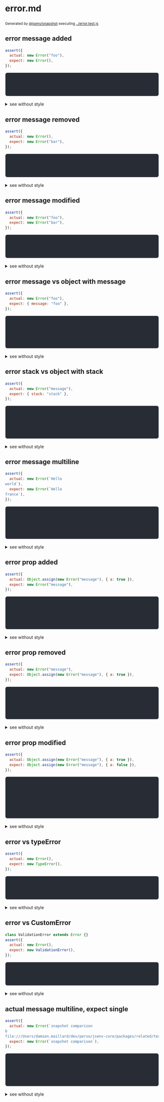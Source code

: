 # error.md

<sub>
  Generated by <a href="https://github.com/jsenv/core/tree/main/packages/independent/snapshot">@jsenv/snapshot</a> executing <a href="../error.test.js">../error.test.js</a>
</sub>

## error message added

```js
assert({
  actual: new Error("foo"),
  expect: new Error(),
});
```

![img](error/error_message_added_throw.svg)

<details>
  <summary>see without style</summary>

```console
AssertionError: actual and expect are different

actual: Error: foo
expect: Error
```

</details>


## error message removed

```js
assert({
  actual: new Error(),
  expect: new Error("bar"),
});
```

![img](error/error_message_removed_throw.svg)

<details>
  <summary>see without style</summary>

```console
AssertionError: actual and expect are different

actual: Error
expect: Error: bar
```

</details>


## error message modified

```js
assert({
  actual: new Error("foo"),
  expect: new Error("bar"),
});
```

![img](error/error_message_modified_throw.svg)

<details>
  <summary>see without style</summary>

```console
AssertionError: actual and expect are different

actual: Error: foo
expect: Error: bar
```

</details>


## error message vs object with message

```js
assert({
  actual: new Error("foo"),
  expect: { message: "foo" },
});
```

![img](error/error_message_vs_object_with_message_throw.svg)

<details>
  <summary>see without style</summary>

```console
AssertionError: actual and expect are different

actual: Error: foo
expect: {
  message: "foo",
}
```

</details>


## error stack vs object with stack

```js
assert({
  actual: new Error("message"),
  expect: { stack: "stack" },
});
```

![img](error/error_stack_vs_object_with_stack_throw.svg)

<details>
  <summary>see without style</summary>

```console
AssertionError: actual and expect are different

actual: Error: message
expect: {
  stack: "stack",
}
```

</details>


## error message multiline

```js
assert({
  actual: new Error(`Hello
world`),
  expect: new Error(`Hello
france`),
});
```

![img](error/error_message_multiline_throw.svg)

<details>
  <summary>see without style</summary>

```console
AssertionError: actual and expect are different

actual: Error: Hello
world
expect: Error: Hello
france
```

</details>


## error prop added

```js
assert({
  actual: Object.assign(new Error("message"), { a: true }),
  expect: new Error("message"),
});
```

![img](error/error_prop_added_throw.svg)

<details>
  <summary>see without style</summary>

```console
AssertionError: actual and expect are different

actual: Error: message {
  a: true,
}
expect: Error: message
```

</details>


## error prop removed

```js
assert({
  actual: new Error("message"),
  expect: Object.assign(new Error("message"), { a: true }),
});
```

![img](error/error_prop_removed_throw.svg)

<details>
  <summary>see without style</summary>

```console
AssertionError: actual and expect are different

actual: Error: message
expect: Error: message {
  a: true,
}
```

</details>


## error prop modified

```js
assert({
  actual: Object.assign(new Error("message"), { a: true }),
  expect: Object.assign(new Error("message"), { a: false }),
});
```

![img](error/error_prop_modified_throw.svg)

<details>
  <summary>see without style</summary>

```console
AssertionError: actual and expect are different

actual: Error: message {
  a: true,
}
expect: Error: message {
  a: false,
}
```

</details>


## error vs typeError

```js
assert({
  actual: new Error(),
  expect: new TypeError(),
});
```

![img](error/error_vs_typeerror_throw.svg)

<details>
  <summary>see without style</summary>

```console
AssertionError: actual and expect are different

actual: Error
expect: TypeError
```

</details>


## error vs CustomError

```js
class ValidationError extends Error {}
assert({
  actual: new Error(),
  expect: new ValidationError(),
});
```

![img](error/error_vs_customerror_throw.svg)

<details>
  <summary>see without style</summary>

```console
AssertionError: actual and expect are different

actual: Error
expect: ValidationError
```

</details>


## actual message multiline, expect single

```js
assert({
  actual: new Error(`snapshot comparison
b
file:///Users/damien.maillard/dev/perso/jsenv-core/packages/related/test/tests/test_plan_execution/snapshot_comparison/node_client/my_snapshots/file.txt`),
  expect: new Error(`snapshot comparison`),
});
```

![img](error/actual_message_multiline__expect_single_throw.svg)

<details>
  <summary>see without style</summary>

```console
AssertionError: actual and expect are different

actual: Error: snapshot comparison
b
@jsenv/core/packages/related/test/tests/test_plan_execution/…
expect: Error: snapshot comparison
```

</details>
